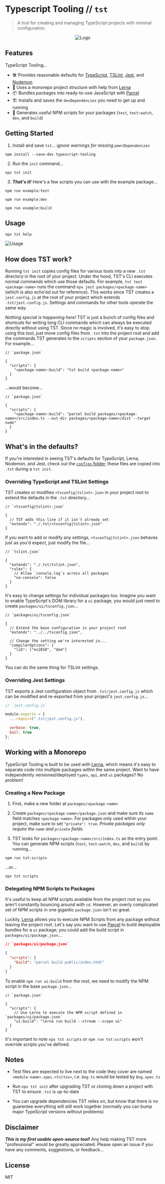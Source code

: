 # Typescript Tooling // `tst`

> A tool for creating and managing TypeScript projects with minimal configuration.

<p align="center">
  <image src="https://github.com/cruhl/typescript-tooling/blob/master/packages/typescript-tooling/images/logo.png" alt="Logo">
</p>

## Features

TypeScript Tooling...

- 🛠️ Provides reasonable defaults for [TypeScript](https://github.com/Microsoft/TypeScript), [TSLint](https://github.com/palantir/tslint), [Jest](https://github.com/facebook/jest), and [Nodemon](https://github.com/remy/nodemon)
- 🐉 Uses a monorepo project structure with help from [Lerna](https://github.com/lerna/lerna)
- 📦 Bundles packages into ready-to-use JavaScript with [Parcel](https://parceljs.org/)
- 🏗️ Installs and saves the `devDependencies` you need to get up and running
- 📝 Generates useful NPM scripts for your packages (`test`, `test:watch`, `dev`, and `build`)

## Getting Started

1. Install and save `tst`... _ignore warnings for missing `peerDependencies`_

```
npm install --save-dev typescript-tooling
```

2. Run the `init` command...

```
npx tst init
```

3. _**That's it!**_ Here's a few scripts you can use with the example package...

```
npm run example:test
```

```
npm run example:dev
```

```
npm run example:build
```

## Usage

```
npx tst help
```

![Usage](https://github.com/cruhl/typescript-tooling/blob/master/packages/typescript-tooling/images/usage.png)

## How does TST work?

Running `tst init` copies config files for various tools into a new `.tst`
directory in the root of your project. Under the hood, TST's CLI executes normal
commands which use those defaults. For example, `tst test <package-name>` runs
the command `npx jest packages/<package-name>` (which is also echo'ed out for
reference). This works since TST creates a `jest.config.js` at the root of your
project which extends `.tst/jest.config.js`. Settings and commands for other
tools operate the same way.

_Nothing special is happening here!_ TST is just a bunch of config files and
shortcuts for writing long CLI commands which can always be executed directly
without using TST. Since no magic is involved, it's easy to stop using this
tool, just move config files from `.tst` into the project root and add the
commands TST generates to the `scripts` section of your `package.json`. For
example...

```
// `package.json`

{
  "scripts": {
    "<package-name>:build": "tst build <package-name>"
  }
}
```

...would become...

```
// `package.json`

{
  "scripts": {
    "<package-name>:build": "parcel build packages/<package-name>/src/index.ts --out-dir packages/<package-name>/dist --target node"
  }
}
```

## What's in the defaults?

If you're interested in seeing TST's defaults for TypeScript, Lerna, Nodemon,
and Jest, check out the
[`configs` folder](https://github.com/cruhl/typescript-tooling/tree/master/packages/typescript-tooling/configs); these files are copied into `.tst` during a
`tst init`.

### Overriding TypeScript and TSLint Settings

TST creates or modifies `<tsconfig|tslint>.json` in your project root to extend
the defaults in the `.tst` directory...

```
// `<tsconfig|tslint>.json`

{
  // TST adds this line if it isn't already set
  "extends": "./.tst/<tsconfig|tslint>.json"
}
```

If you want to add or modify any settings, `<tsconfig|tslint>.json` behaves just
as you'd expect, just modify the file...

```
// `tslint.json`

{
  "extends": "./.tst/tslint.json",
  "rules": {
    // Allow `console.log`s across all packages
    "no-console": false
  }
}
```

It's easy to change settings for individual packages too. Imagine you want to
enable TypeScript's DOM library for a `ui` package, you would just need to
create `packages/ui/tsconfig.json`...

```
// `packages/ui/tsconfig.json`

{
  // Extend the base configuration in your project root
  "extends": "../../tsconfig.json",

  // Change the setting we're interested in...
  "compilerOptions": {
    "lib": ["es2018", "dom"]
  }
}
```

You can do the same thing for TSLint settings.

### Overriding Jest Settings

TST exports a Jest configuration object from `.tst/jest.config.js` which can be
modified and re-exported from your project's `jest.config.js`...

```js
// `jest.config.js`

module.exports = {
  ...require(".tst/jest.config.js"),

  verbose: true,
  bail: true
};
```

## Working with a Monorepo

TypeScript Tooling is built to be used with
[Lerna](https://github.com/lerna/lerna), which means it's easy to separate
code into multiple packages within the same project. Want to have independently
versioned/deployed `types`, `api`, and `ui` packages? No problem!

### Creating a New Package

1. First, make a new folder at `packages/<package-name>`
2. Create `packages/<package-name>/package.json` and make sure its `name` field
   matches `<package-name>`. For packages only used within your project, make
   sure to set `"private": true`. _Private packages only require the `name` and
   `private` fields._

3. TST looks for `packages/<package-name>/src/index.ts` as the entry point. You
   can generate NPM scripts (`test`, `test:watch`, `dev`, and `build`) by
   running...

```
npm run tst:scripts
```

...or...

```
npx tst scripts
```

### Delegating NPM Scripts to Packages

It's useful to keep all NPM scripts available from the project root so you
aren't constantly bouncing around with `cd`. However, an overly complicated set
of NPM scripts in one gigantic `package.json` isn't so great.

Luckily, [Lerna](https://github.com/lerna/lerna) allows you to execute NPM
Scripts from any package without leaving the project root. Let's say you want to
use [Parcel](https://parceljs.org/) to build deployable bundles for a `ui`
package; you could add the build script in `packages/ui/package.json`...

```json
// `packages/ui/package.json`

{
  "scripts": {
    "build": "parcel build public/index.html"
  }
}
```

To enable `npm run ui:build` from the root, we need to modify the NPM script in
the base `package.json`...

```
// `package.json`

{
  "scripts": {
    // Use Lerna to execute the NPM script defined in `packages/ui/package.json`
    "ui:build": "lerna run build --stream --scope ui"
  }
}
```

It's important to note `npx tst scripts` or `npm run tst:scripts` won't override
scripts you've defined.

## Notes

- Test files are expected to live next to the code they cover are named
  `<module-name>.spec.<ts|tsx>`, i.e. `Dog.ts` would be tested by `Dog.spec.ts`

- Run `npx tst init` after upgrading TST or cloning down a project with TST to
  ensure `.tst` is up-to-date

- You can upgrade dependencies TST relies on, but know that there is no
  guarentee everything will still work together (normally you can bump
  major TypeScript versions without problems)

## Disclaimer

_**This is my first usable open-source tool!**_ Any help making TST more
"professional" would be greatly appreciated. Please open an issue if you have
any comments, suggestions, or feedback...

## License

MIT
